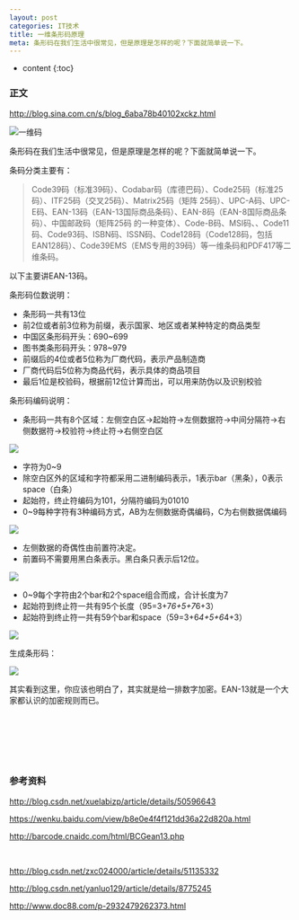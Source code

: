 ```yaml
---
layout: post
categories: IT技术
title: 一维条形码原理
meta: 条形码在我们生活中很常见，但是原理是怎样的呢？下面就简单说一下。
---
```

* content
{:toc}

### 正文

<http://blog.sina.com.cn/s/blog_6aba78b40102xckz.html>

![一维码]({{site.baseurl}}/images/20210415/20210415103001.jpeg '一维码图')

条形码在我们生活中很常见，但是原理是怎样的呢？下面就简单说一下。

条码分类主要有：

> Code39码（标准39码）、Codabar码（库德巴码）、Code25码（标准25码）、ITF25码（交叉25码）、Matrix25码（矩阵 25码）、UPC-A码、UPC-E码、EAN-13码（EAN-13国际商品条码）、EAN-8码（EAN-8国际商品条码）、中国邮政码（矩阵25码 的一种变体）、Code-B码、MSI码、、Code11码、Code93码、ISBN码、ISSN码、Code128码（Code128码，包括 EAN128码）、Code39EMS（EMS专用的39码）等一维条码和PDF417等二维条码。
       
以下主要讲EAN-13码。 
       
条形码位数说明：
* 条形码一共有13位
* 前2位或者前3位称为前缀，表示国家、地区或者某种特定的商品类型
* 中国区条形码开头：690~699
* 图书类条形码开头：978~979
* 前缀后的4位或者5位称为厂商代码，表示产品制造商
* 厂商代码后5位称为商品代码，表示具体的商品项目
* 最后1位是校验码，根据前12位计算而出，可以用来防伪以及识别校验

条形码编码说明：
+ 条形码一共有8个区域：左侧空白区->起始符->左侧数据符->中间分隔符->右侧数据符->校验符->终止符->右侧空白区

![]({{site.baseurl}}/images/20210415/20210415103003.jpeg)
 
+ 字符为0~9
+ 除空白区外的区域和字符都采用二进制编码表示，1表示bar（黑条），0表示space（白条）
+ 起始符，终止符编码为101，分隔符编码为01010
+ 0~9每种字符有3种编码方式，AB为左侧数据奇偶编码，C为右侧数据偶编码

![]({{site.baseurl}}/images/20210415/20210415103005.jpeg)

- 左侧数据的奇偶性由前置符决定。
- 前置码不需要用黑白条表示。黑白条只表示后12位。

![]({{site.baseurl}}/images/20210415/20210415103007.jpeg)

- 0~9每个字符由2个bar和2个space组合而成，合计长度为7
- 起始符到终止符一共有95个长度（95=3+7*6+5+7*6+3）
- 起始符到终止符一共有59个bar和space（59=3+6*4+5+6*4+3）

![]({{site.baseurl}}/images/20210415/20210415103009.jpeg)

生成条形码：

![]({{site.baseurl}}/images/20210415/20210415103011.jpeg)

其实看到这里，你应该也明白了，其实就是给一排数字加密。EAN-13就是一个大家都认识的加密规则而已。


<br/><br/><br/><br/><br/>
### 参考资料

<http://blog.csdn.net/xuelabizp/article/details/50596643>

<https://wenku.baidu.com/view/b8e0e4f4f121dd36a22d820a.html>

<http://barcode.cnaidc.com/html/BCGean13.php>

<br/>

<http://blog.csdn.net/zxc024000/article/details/51135332>

<http://blog.csdn.net/yanluo129/article/details/8775245>

<http://www.doc88.com/p-2932479262373.html>





